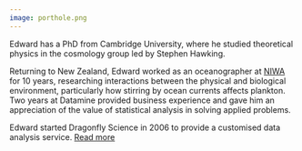 ```yaml
---
image: porthole.png
---
```


Edward has a PhD from Cambridge University, where he studied theoretical
physics in the cosmology group led by Stephen Hawking.

Returning to New Zealand, Edward worked as an oceanographer at
[NIWA](http://www.niwa.co.nz) for 10 years, researching interactions between
the physical and biological environment, particularly how stirring by ocean
currents affects plankton. Two years at Datamine provided business experience
and gave him an appreciation of the value of statistical analysis in solving
applied problems.

Edward started Dragonfly Science in 2006 to provide a customised data
analysis service. [Read more](/people/abraham-edward.html)

